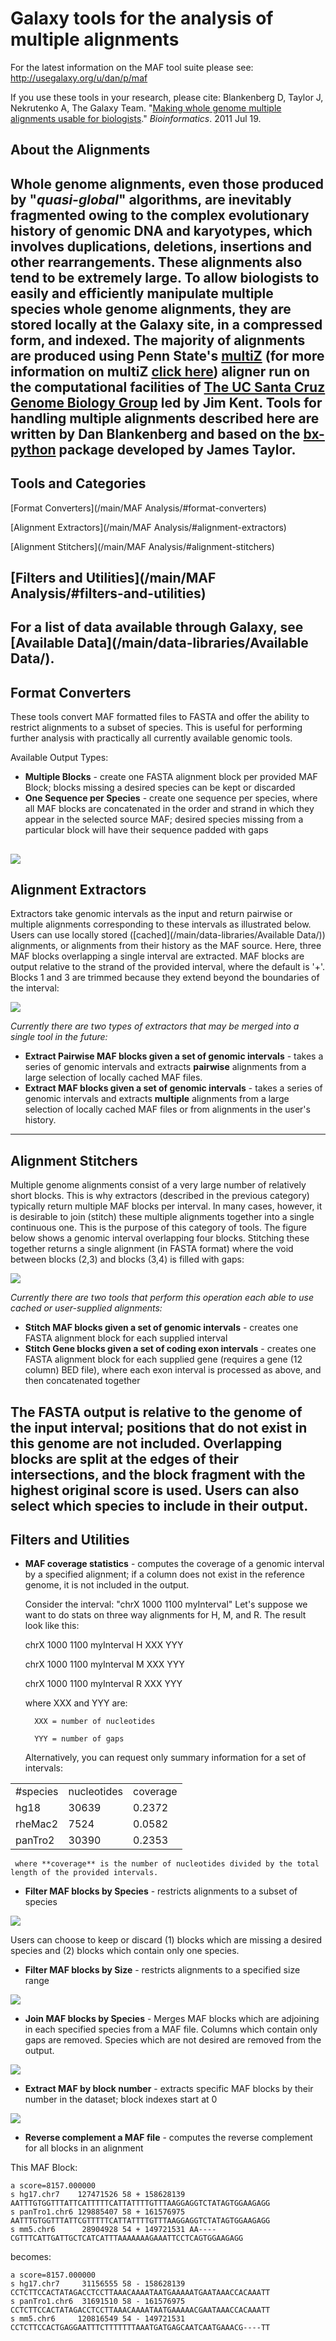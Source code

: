 # Galaxy tools for the analysis of multiple alignments

For the latest information on the MAF tool suite please see: http://usegalaxy.org/u/dan/p/maf

If you use these tools in your research, please cite:
Blankenberg D, Taylor J, Nekrutenko A, The Galaxy Team. "[Making whole genome multiple alignments usable for biologists](http://www.ncbi.nlm.nih.gov/pubmed/21775304)." *Bioinformatics*. 2011 Jul 19.

## About the Alignments

Whole genome alignments, even those produced by "*quasi-global*" algorithms, are inevitably fragmented owing to the complex evolutionary history of genomic DNA and karyotypes, which involves duplications, deletions, insertions and other rearrangements. These alignments also tend to be extremely large.  To allow biologists to easily and efficiently manipulate multiple species whole genome alignments, they are stored locally at the Galaxy site, in a compressed form, and indexed.  The majority of alignments are produced using Penn State's [multiZ](http://www.bx.psu.edu/miller_lab/) (for more information on multiZ [click here](http://bio.cse.psu.edu/dist/tba.pdf)) aligner run on the computational facilities of [The UC Santa Cruz Genome Biology Group](http://genome.ucsc.edu/) led by Jim Kent.  Tools for handling multiple alignments described here are written by Dan Blankenberg and based on the [bx-python](http://bx-python.trac.bx.psu.edu/) package developed by James Taylor.
----
## Tools and Categories

[Format Converters](/main/MAF Analysis/#format-converters)

[Alignment Extractors](/main/MAF Analysis/#alignment-extractors)

[Alignment Stitchers](/main/MAF Analysis/#alignment-stitchers)

[Filters and Utilities](/main/MAF Analysis/#filters-and-utilities)
----
For a list of data available through Galaxy, see [Available Data](/main/data-libraries/Available Data/).
----
## Format Converters

These tools convert MAF formatted files to FASTA and offer the ability to restrict alignments to a subset of species. This is useful for performing further analysis with practically all currently available genomic tools.

Available Output Types:

* **Multiple Blocks** - create one FASTA alignment block per provided MAF Block; blocks missing a desired species can be kept or discarded
* **One Sequence per Species** - create one sequence per species, where all MAF blocks are concatenated in the order and strand in which they appear in the selected source MAF; desired species missing from a particular block will have their sequence padded with gaps

![](/main/maf-analysis/maf_to_fasta.png)
----
## Alignment Extractors

Extractors take genomic intervals as the input and return pairwise or multiple alignments corresponding to these intervals as illustrated below. Users can use locally stored ([cached](/main/data-libraries/Available Data/)) alignments, or alignments from their history as the MAF source.  Here, three MAF blocks overlapping a single interval are extracted.  MAF blocks are output relative to the strand of the provided interval, where the default is '+'.  Blocks 1 and 3 are trimmed because they extend beyond the boundaries of the interval:

![](/main/maf-analysis/interval2maf.png)

*Currently there are two types of extractors that may be merged into a single tool in the future:*

* **Extract Pairwise MAF blocks given a set of genomic intervals** - takes a series of genomic intervals and extracts __pairwise__ alignments from a large selection of locally cached MAF files.
* **Extract MAF blocks given a set of genomic intervals** - takes a series of genomic intervals and extracts __multiple__ alignments from a large selection of locally cached MAF files or from alignments in the user's history.

----
## Alignment Stitchers

Multiple genome alignments consist of a very large number of relatively short blocks. This is why extractors (described in the previous category) typically return multiple MAF blocks per interval. In many cases, however, it is desirable to join (stitch) these multiple alignments together into a single continuous one.  This is the purpose of this category of tools. The figure below shows a genomic interval overlapping four blocks.  Stitching these together returns a single alignment (in FASTA format) where the void between blocks (2,3) and blocks (3,4) is filled with gaps:

![](/main/maf-analysis/maf_stitch.png)

*Currently there are two tools that perform this operation each able to use cached or user-supplied alignments:*

* **Stitch MAF blocks given a set of genomic intervals** - creates one FASTA alignment block for each supplied interval
* **Stitch Gene blocks given a set of coding exon intervals** - creates one FASTA alignment block for each supplied gene (requires a gene (12 column) BED file), where each exon interval is processed as above, and then concatenated together

The FASTA output is relative to the genome of the input interval; positions that do not exist in this genome are not included. Overlapping blocks are split at the edges of their intersections, and the block fragment with the highest original score is used. Users can also select which species to include in their output.
----
## Filters and Utilities

* **MAF coverage statistics** - computes the coverage of a genomic interval by a specified alignment; if a column does not exist in the reference genome, it is not included in the output.

  Consider the interval: "chrX 1000 1100 myInterval"
  Let's suppose we want to do stats on three way alignments for H, M, and R. The result look like this:
  
    chrX 1000 1100 myInterval H XXX YYY

    chrX 1000 1100 myInterval M XXX YYY

    chrX 1000 1100 myInterval R XXX YYY

  
     where XXX and YYY are:

        XXX = number of nucleotides
     
        YYY = number of gaps

  Alternatively, you can request only summary information for a set of intervals:
  
  
<table>
  <tr>
    <td> #species </td>
    <td> nucleotides </td>
    <td> coverage</td>
  </tr>
  <tr>
    <td> hg18      </td>
    <td> 30639    </td>
    <td> 0.2372</td>
  </tr>
  <tr>
    <td> rheMac2   </td>
    <td> 7524     </td>
    <td> 0.0582</td>
  </tr>
  <tr>
    <td> panTro2   </td>
    <td> 30390    </td>
    <td> 0.2353</td>
  </tr>
</table>

  
     where **coverage** is the number of nucleotides divided by the total length of the provided intervals.

* **Filter MAF blocks by Species** - restricts alignments to a subset of species

![](/main/maf-analysis/filter_by_species.png)

  Users can choose to keep or discard (1) blocks which are missing a desired species and (2) blocks which contain only one species.

* **Filter MAF blocks by Size** - restricts alignments to a specified size range

![](/main/maf-analysis/maf_filter_by_size.png)

* **Join MAF blocks by Species** - Merges MAF blocks which are adjoining in each specified species from a MAF file. Columns which contain only gaps are removed. Species which are not desired are removed from the output.

![](/main/maf-analysis/join_by_species.png)

* **Extract MAF by block number** - extracts specific MAF blocks by their number in the dataset; block indexes start at 0

![](/main/maf-analysis/maf_by_block_number.png)

* **Reverse complement a MAF file** - computes the reverse complement for all blocks in an alignment

This MAF Block:

```
a score=8157.000000
s hg17.chr7    127471526 58 + 158628139 AATTTGTGGTTTATTCATTTTTCATTATTTTGTTTAAGGAGGTCTATAGTGGAAGAGG
s panTro1.chr6 129885407 58 + 161576975 AATTTGTGGTTTATTCGTTTTTCATTATTTTGTTTAAGGAGGTCTATAGTGGAAGAGG
s mm5.chr6      28904928 54 + 149721531 AA----CGTTTCATTGATTGCTCATCATTTAAAAAAAGAAATTCCTCAGTGGAAGAGG
```

becomes:

```
a score=8157.000000
s hg17.chr7     31156555 58 - 158628139 CCTCTTCCACTATAGACCTCCTTAAACAAAATAATGAAAAATGAATAAACCACAAATT
s panTro1.chr6  31691510 58 - 161576975 CCTCTTCCACTATAGACCTCCTTAAACAAAATAATGAAAAACGAATAAACCACAAATT
s mm5.chr6     120816549 54 - 149721531 CCTCTTCCACTGAGGAATTTCTTTTTTTAAATGATGAGCAATCAATGAAACG----TT
```
